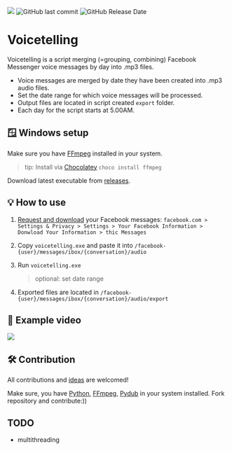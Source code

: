 
![](https://i.imgur.com/UBk22y8.png)
![GitHub last commit](https://img.shields.io/github/last-commit/smolikja/voicetelling) ![GitHub Release Date](https://img.shields.io/github/release-date/smolikja/voicetelling)
# Voicetelling
Voicetelling is a script merging (=grouping, combining) Facebook Messenger voice messages by day into .mp3 files.

- Voice messages are merged by date they have been created into .mp3 audio files.
- Set the date range for which voice messages will be processed.
- Output files are located in script created `export` folder.
- Each day for the script starts at 5.00AM.

## 🪟 Windows setup
Make sure you have [FFmpeg](https://www.ffmpeg.org/download.html) installed in your system.

> tip: Install via [Chocolatey](https://chocolatey.org/install) `choco install ffmpeg`

Download latest executable from [releases](https://github.com/smolikja/voicetelling/releases).

## 💡 How to use
1. [Request and download](https://www.facebook.com/help/212802592074644)  your Facebook messages:
`facebook.com > Settings & Privacy > Settings > Your Facebook Information > Donwload Your Information > thic Messages`

2. Copy `voicetelling.exe` and paste it into `/facebook-{user}/messages/ibox/{conversation}/audio`

3. Run `voicetelling.exe`

	>optional: set date range

4. Exported files are located in `/facebook-{user}/messages/ibox/{conversation}/audio/export`

## 👀 Example video
[![](https://img.youtube.com/vi/WyXumac4ud8/0.jpg)](https://www.youtube.com/watch?v=WyXumac4ud8)

## 🛠️ Contribution
All contributions and [ideas](https://github.com/smolikja/voicetelling/discussions) are welcomed!

Make sure, you have [Python](https://www.python.org/downloads/), [ FFmpeg](https://www.ffmpeg.org/download.html), [Pydub](https://github.com/jiaaro/pydub) in your system installed.
Fork repository and contribute:))

## TODO
- multithreading